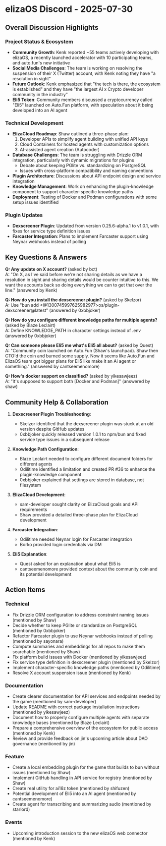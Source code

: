 # elizaOS Discord - 2025-07-30

## Overall Discussion Highlights

### Project Status & Ecosystem
- **Community Growth**: Kenk reported ~55 teams actively developing with elizaOS, a recently launched accelerator with 10 participating teams, and auto.fun's new initiative
- **Social Media Challenges**: The team is working on resolving the suspension of their X (Twitter) account, with Kenk noting they have "a resolution in sight"
- **Future Outlook**: Kenk emphasized that "the tech is there, the ecosystem is established" and they have "the largest AI x Crypto developer community in the industry"
- **Eli5 Token**: Community members discussed a cryptocurrency called "Eli5" launched on Auto.Fun platform, with speculation about it being developed into an AI agent

### Technical Development
- **ElizaCloud Roadmap**: Shaw outlined a three-phase plan:
  1. Developer APIs to simplify agent building with unified API keys
  2. Cloud Containers for hosted agents with customization options
  3. AI-assisted agent creation (Autocoder)
- **Database Challenges**: The team is struggling with Drizzle ORM integration, particularly with dynamic migrations for plugins
  - Debate about keeping PGlite vs. standardizing on PostgreSQL
  - Issues with cross-platform compatibility and naming conventions
- **Plugin Architecture**: Discussions about API endpoint design and service integration
- **Knowledge Management**: Work on enhancing the plugin-knowledge component to support character-specific knowledge paths
- **Deployment**: Testing of Docker and Podman configurations with some setup issues identified

### Plugin Updates
- **Dexscreener Plugin**: Updated from version 0.25.6-alpha.1 to v1.0.1, with fixes for service type definition issues
- **Farcaster Integration**: Plans to implement Farcaster support using Neynar webhooks instead of polling

## Key Questions & Answers

**Q: Any update on X account?** (asked by bct)  
A: "On X, as I've said before we're not sharing details as we have a resolution in sight and sharing details would be counter intuitive to this. We want the accounts back so doing everything we can to get that over the line." (answered by Kenk)

**Q: How do you install the dexscreener plugin?** (asked by Skelzor)  
A: Use "bun add <@1300745997625982977>os/plugin-dexscreener@latest" (answered by 0xbbjoker)

**Q: How do you configure different knowledge paths for multiple agents?** (asked by Blaze Leclairt)  
A: Define KNOWLEDGE_PATH in character settings instead of .env (answered by 0xbbjoker)

**Q: Can someone please Eli5 me what's Eli5 all about?** (asked by Quest)  
A: "Community coin launched on Auto.Fun (Shaw's launchpad). Shaw then CTO'd the coin and burned some supply. Now it seems like Auto.Fun and ElizaOS team got bigger plans for Eli5 like make it an Ai agent or something." (answered by cantseemenomore)

**Q: How's docker support on classified?** (asked by yikesawjeez)  
A: "It's supposed to support both [Docker and Podman]" (answered by shaw)

## Community Help & Collaboration

1. **Dexscreener Plugin Troubleshooting**:
   - Skelzor identified that the dexscreener plugin was stuck at an old version despite GitHub updates
   - 0xbbjoker quickly released version 1.0.1 to npm/bun and fixed service type issues in a subsequent release

2. **Knowledge Path Configuration**:
   - Blaze Leclairt needed to configure different document folders for different agents
   - Odilitime identified a limitation and created PR #36 to enhance the plugin-knowledge component
   - 0xbbjoker explained that settings are stored in database, not filesystem

3. **ElizaCloud Development**:
   - sam-developer sought clarity on ElizaCloud goals and API requirements
   - Shaw provided a detailed three-phase plan for ElizaCloud development

4. **Farcaster Integration**:
   - Odilitime needed Neynar login for Farcaster integration
   - Borko provided login credentials via DM

5. **Eli5 Explanation**:
   - Quest asked for an explanation about what Eli5 is
   - cantseemenomore provided context about the community coin and its potential development

## Action Items

### Technical
- Fix Drizzle ORM configuration to address constraint naming issues (mentioned by Shaw)
- Decide whether to keep PGlite or standardize on PostgreSQL (mentioned by 0xbbjoker)
- Refactor Farcaster plugin to use Neynar webhooks instead of polling (mentioned by sayonara)
- Compute summaries and embeddings for all repos to make them searchable (mentioned by Shaw)
- Fix platform build issues with Docker (mentioned by yikesawjeez)
- Fix service type definition in dexscreener plugin (mentioned by Skelzor)
- Implement character-specific knowledge paths (mentioned by Odilitime)
- Resolve X account suspension issue (mentioned by Kenk)

### Documentation
- Create clearer documentation for API services and endpoints needed by the game (mentioned by sam-developer)
- Update README with correct package installation instructions (mentioned by yikesawjeez)
- Document how to properly configure multiple agents with separate knowledge bases (mentioned by Blaze Leclairt)
- Prepare a comprehensive overview of the ecosystem for public access (mentioned by Kenk)
- Review and provide feedback on jin's upcoming article about DAO governance (mentioned by jin)

### Feature
- Create a local embedding plugin for the game that builds to bun without issues (mentioned by Shaw)
- Implement GitHub handling in API service for registry (mentioned by Shaw)
- Create real utility for ai16z token (mentioned by shifuzen)
- Potential development of Eli5 into an AI agent (mentioned by cantseemenomore)
- Create agent for transcribing and summarizing audio (mentioned by starlord)

### Events
- Upcoming introduction session to the new elizaOS web connector (mentioned by Kenk)